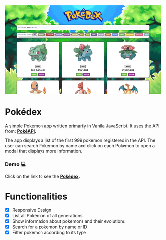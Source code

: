 ![image](https://github.com/andyminyety/Pokedex/blob/adfb8acc050d298e162b4f13313b5e088d7f87e6/img/screenshot.png)

# Pokédex

A simple Pokemon app written primarily in Vanila JavaScript. It uses the API from: **[PokéAPI](https://pokeapi.co).**  

The app displays a list of the first 999 pokemon registered in the API. The user can search Pokemon by name and click on each Pokemon to open a modal that displays more information.

### Demo :computer:

Click on the link to see the **[Pokédex](https://andyminyety.github.io/Pokedex/).** 

# Functionalities

- [x] Responsive Design
- [x] List all Pokémon of all generations
- [x] Show information about pokemons and their evolutions
- [x] Search for a pokemon by name or ID
- [x] Filter pokemon according to its type
